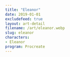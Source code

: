 ```yaml
---
title: "Eleanor"
date: 2019-01-01
excludefeed: true
layout: art-detail
filename: /art/eleanor.webp
slug: eleanor
characters:
- Eleanor
program: Procreate
---
```

